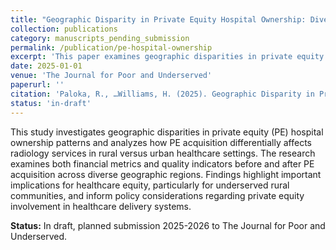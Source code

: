 ```yaml
---
title: "Geographic Disparity in Private Equity Hospital Ownership: Divergent Financial and Quality Impacts on Rural vs. Urban Radiology Services"
collection: publications
category: manuscripts_pending_submission
permalink: /publication/pe-hospital-ownership
excerpt: 'This paper examines geographic disparities in private equity hospital ownership and its differential impacts on radiology services in rural versus urban settings.'
date: 2025-01-01
venue: 'The Journal for Poor and Underserved'
paperurl: ''
citation: 'Paloka, R., …Williams, H. (2025). Geographic Disparity in Private Equity Hospital Ownership: Divergent Financial and Quality Impacts on Rural vs. Urban Radiology Services. <i>The Journal for Poor and Underserved</i>.'
status: 'in-draft'
---
```


This study investigates geographic disparities in private equity (PE) hospital ownership patterns and analyzes how PE acquisition differentially affects radiology services in rural versus urban healthcare settings. The research examines both financial metrics and quality indicators before and after PE acquisition across diverse geographic regions. Findings highlight important implications for healthcare equity, particularly for underserved rural communities, and inform policy considerations regarding private equity involvement in healthcare delivery systems.

**Status:** In draft, planned submission 2025-2026 to The Journal for Poor and Underserved.
